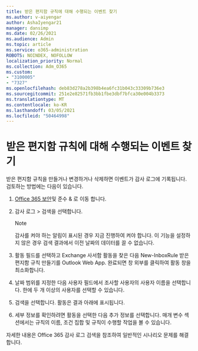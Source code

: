 ```yaml
---
title: 받은 편지함 규칙에 대해 수행되는 이벤트 찾기
ms.author: v-aiyengar
author: AshaIyengar21
manager: dansimp
ms.date: 02/26/2021
ms.audience: Admin
ms.topic: article
ms.service: o365-administration
ROBOTS: NOINDEX, NOFOLLOW
localization_priority: Normal
ms.collection: Adm_O365
ms.custom:
- "3100005"
- "7327"
ms.openlocfilehash: deb83d278a2b398b4ea6fc31b043c33309b736e3
ms.sourcegitcommit: 251e2e82571fb3bb1fbe3dbf7bfca30e004b3373
ms.translationtype: MT
ms.contentlocale: ko-KR
ms.lasthandoff: 03/05/2021
ms.locfileid: "50464998"
---
```

# <a name="find-events-performed-on-inbox-rules"></a>받은 편지함 규칙에 대해 수행되는 이벤트 찾기

받은 편지함 규칙을 만들거나 변경하거나 삭제하면 이벤트가 감사 로그에 기록됩니다. 검토하는 방법에는 다음이 있습니다.

1. [Office 365 보안](https://go.microsoft.com/fwlink/p/?linkid=2077143)및 준수 & 로 이동 합니다.
1. 감사 로그 > 검색을 선택합니다.

    > [!NOTE]
    > 감사를 켜야 하는 알림이 표시된 경우 지금 진행하여 켜야 합니다. 이 기능을 설정하지 않은 경우 검색 결과에서 이전 날짜의 데이터를 끌 수 없습니다.
1. 활동 필드를 선택하고 Exchange 사서함 활동을 찾은 다음 New-InboxRule 받은 편지함 규칙 만들기를 Outlook Web App. 완료되면 창 외부를 클릭하여 활동 창을 최소화합니다.
1. 날짜 범위를 지정한 다음 사용자 필드에서 조사할 사용자의 사용자 이름을 선택합니다. 한에 두 개 이상의 사용자를 선택할 수 있습니다.
1. 검색을 선택합니다. 활동은 결과 아래에 표시됩니다.
1. 세부 정보를 확인하려면 활동을 선택한 다음 추가 정보를 선택합니다. 매개 변수 섹션에서는 규칙의 이름, 조건 집합 및 규칙이 수행할 작업을 볼 수 있습니다.

자세한 내용은 Office 365 감사 로그 검색을 참조하여 일반적인 시나리오 문제를 해결합니다.